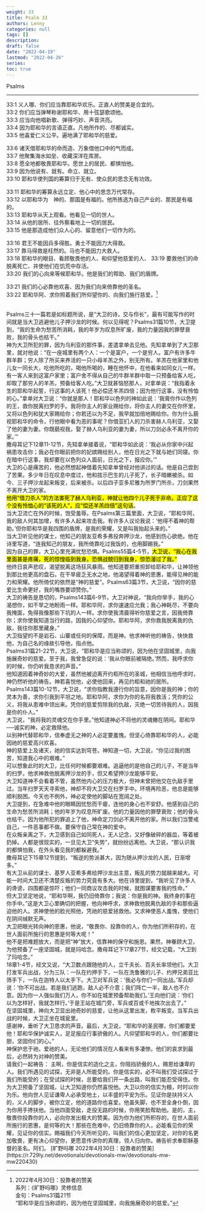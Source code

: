 ```yaml
---
weight: 33
title: Psalm 33
authors: Lenny
categories: null
tags: []
description: 
draft: false
date: "2022-04-19"
lastmod: "2022-04-26"
series: 
toc: true
---
```


Psalms
<!--more-->
----

33:1 义人哪、你们应当靠耶和华欢乐。正直人的赞美是合宜的。  
33:2 你们应当弹琴称谢耶和华、用十弦瑟歌颂他。  
33:3 应当向他唱新歌、弹得巧妙、声音洪亮。  
33:4 因为耶和华的言语正直。凡他所作的、尽都诚实。  
33:5 他喜爱仁义公平。遍地满了耶和华的慈爱。  

33:6 诸天借耶和华的命而造、万象借他口中的气而成。  
33:7 他聚集海水如垒、收藏深洋在库房。  
33:8 愿全地都敬畏耶和华。愿世上的居民、都惧怕他。  
33:9 因为他说有、就有。命立、就立。  
33:10 耶和华使列国的筹算归于无有、使众民的思念无有功效。  

33:11 耶和华的筹算永远立定、他心中的思念万代常存。  
33:12 以耶和华为　神的、那国是有福的。他所拣选为自己产业的、那民是有福的。  
33:13 耶和华从天上观看。他看见一切的世人。  
33:14 从他的居所、往外察看地上一切的居民。  
33:15 他是那造成他们众人心的、留意他们一切作为的。  

33:16 君王不能因兵多得胜。勇士不能因力大得救。  
33:17 靠马得救是枉然的。马也不能因力大救人。  
33:18 耶和华的眼目、看顾敬畏他的人、和仰望他慈爱的人、
33:19 要救他们的命脱离死亡、并使他们在饥荒中存活。  
33:20 我们的心向来等候耶和华。他是我们的帮助、我们的盾牌。  

33:21 我们的心必靠他欢喜、因为我们向来倚靠他的圣名。  
33:22 耶和华阿、求你照着我们所仰望你的、向我们施行慈爱。[^1]  

[^1]: 2022年4月30日：投靠者的赞美  
系列：《旷野吗哪》灵修信息  
金句：Psalms31篇21节  
“耶和华是应当称颂的，因为他在坚固城里，向我施展奇妙的慈爱。”
<br />  
Psalms三十一篇若是如标题所说，是“大卫的诗，交与伶长”，最有可能写作的时间就是当大卫逃避他儿子押沙龙的时候。何以见得呢？Psalms31篇10节，大卫提到，“我的生命为愁苦所消耗，我的年岁为叹息所旷废，我的力量因我的罪孽衰败，我的骨头也枯干。”
<br />  
神为大卫所犯的罪，因为乌利亚的那件事，差遣拿单去见他。先知拿单到了大卫那里，就对他说：“在一座城里有两个人：一个是富户，一个是穷人。富户有许多牛群羊群；穷人除了所买来养活的一只小母羊羔之外，别无所有。羊羔在他家里和他儿女一同长大，吃他所吃的，喝他所喝的，睡在他怀中，在他看来如同女儿一样。有一客人来到这富户家里；富户舍不得从自己的牛群羊群中取一只预备给客人吃，却取了那穷人的羊羔，预备给客人吃。”大卫就甚恼怒那人，对拿单说：“我指着永生的耶和华起誓，行这事的人该死！他必偿还羊羔四倍；因为他行这事，没有怜恤的心。”拿单对大卫说：“你就是那人！耶和华以色列的神如此说：‘我膏你作以色列的王，救你脱离扫罗的手。我将你主人的家业赐给你，将你主人的妻交在你怀里，又将以色列和犹大家赐给你；你若还以为不足，我早就加倍地赐给你。你为什么藐视耶和华的命令，行他眼中看为恶的事呢？你借亚扪人的刀杀害赫人乌利亚，又娶了他的妻为妻。你既藐视我，娶了赫人乌利亚的妻为妻，所以刀剑必永不离开你的家。’”
<br />  
撒母耳记下12章11-12节，先知拿单接着说，“耶和华如此说：‘我必从你家中兴起祸患攻击你；我必在你眼前把你的妃嫔赐给别人，他在日光之下就与她们同寝。你在暗中行这事，我却要在以色列众人面前，日光之下，报应你。’”
<br />  
大卫的心是痛苦的，他必然想起神借着先知拿单曾经对他讲过的话。他是自己尝到了苦果。多少年日在叹息中度过，他和拔示巴生的儿子死了，长子暗嫩被杀。如今、三子押沙龙起来叛变，后来被杀。以后四子亚多尼雅为所罗门所杀，刀剑果然不离开大卫的家。
<br />  
<mark>他用“借刀杀人”的方法害死了赫人乌利亚，神就让他四个儿子死于非命。正应了这个没有怜恤心的“该死的人”，应“偿还羊羔四倍”这句话</mark>。
<br />  
当大卫流亡在外的时候，饱受羞辱。在Psalms第三篇里面，大卫说，“耶和华阿，我的敌人何其加增，有许多人起来攻击我。有许多人议论我说：‘他得不着神的帮助。’但你耶和华是我四围的盾牌，是我的荣耀，又是叫我抬起头来的。”
<br />  
当大卫听见他的谋士，他知己的朋友亚希多弗投奔押沙龙，他感到伤心欲绝。他在诗里写道，“连我知己的朋友，我所倚靠吃过我饭的，也用脚踢我。”
<br />  
因为自己的罪，大卫心里充满忧愁恐惧。Psalms55篇4-5节，<mark>大卫说，“我心在我里面甚是疼痛，死的惊惶临到我身。恐惧战兢归到我身，惊恐漫过了我。”</mark>
<br />  
他终日哀声悲叹，渴望脱离这场狂风暴雨。他知道要把重担卸给耶和华，让神领他到那比他更高的盘石。在干旱疲乏无水之地，他渴望得着神的恩惠，能得见神的能力和荣耀。他所倚仗的依然是“神的慈爱”。Psalms63篇3节，大卫说，“因你的慈爱比生命更好，我的嘴唇要颂赞你。”
<br />  
大卫的祷告是恳切的，Psalms143篇6-9节，大卫对神说，“我向你举手，我的心渴想你，如干旱之地盼雨一样。耶和华阿，求你速速应允我；我心神耗尽，不要向我掩面，免得我像那些下坑的人一样。求你使我清晨得听你慈爱之言，因我倚靠你；求你使我知道当行的路，因我的心仰望你。耶和华阿，求你救我脱离我的仇敌，我往你那里藏身。”
<br />  
大卫指望的不是岩石、山寨或任何的保障，而是神。他求神听他的祷告，快快救他，为自己名的缘故引导他，指点他。
<br />  
Psalms31篇21-22节，大卫说，“耶和华是应当称颂的，因为他在坚固城里，向我施展奇妙的慈爱。至于我，我曾急促的说：‘我从你眼前被隔绝。’然而，我呼求你的时候，你仍听我恳求的声音。”
<br />  
他知道因着神奇妙的大爱，虽然他被迫离开约柜所在的圣城，他相信当他呼求时，神仍然听他的祷告。神若喜悦他，必使他回来，再见约柜和祂的居所。
<br />  
Psalms143篇10-12节，大卫说，“求你指教我遵行你的旨意，因你是我的神；你的灵本为善，求你引我到平坦之地。耶和华阿，求你为你的名将我救活；凭你的公义，将我从患难中领出来。凭你的慈爱剪除我的仇敌，灭绝一切苦待我的人，因我是你的仆人。”
<br />  
大卫说，“我将我的灵魂交在你手里。”他知道神必不将他的灵魂撇在阴间。耶和华──诚实的神，必定救赎他。
<br />  
以别神代替耶和华，信奉虚无之神的人必定要羞愧。但坚心倚靠耶和华的人，必能因祂的慈爱高兴欢喜。
<br />  
神的慈爱上及诸天，祂的信实达到穹苍。神知道一切，大卫说，“你见过我的困苦，知道我心中的艰难。”
<br />  
可以想象此时的大卫，比任何时候都要艰难。追逼他的是他自己的儿子，不是当年的扫罗。他求神救他脱离押沙龙的手，但又希望押沙龙能够平安。
<br />  
大卫知道神不会看着不管，虽然他内心的压力极大，但神未曾把他交在仇敌手里过。当年扫罗天天寻索他，神却不将大卫交在扫罗手中。环境再险恶，他总是能够顺利脱困。今天也不例外，神必定使他的脚站在宽阔之处。
<br />  
大卫提到，在急难中他的眼睛因忧愁而干瘪，连他的身心也不安舒。他感到自己的生命为愁苦所消耗；他的年岁为叹息所旷废。他的力量因他的罪孽衰败；他的骨头也枯干。因为他所犯的罪追上了他，神命定刀剑必不离开他的家。所以我们当警戒自己，一件恶事都不做。要保守自己常在神的爱中。
<br />  
在众叛亲离之下，大卫感到自己如同死人，无人记念，又好像破碎的器皿，等着被扔掉。人都是很现实的，一旦见大卫“失势”，就纷纷远离他。大卫说，“那认识我的都惧怕我，在外头看见我的都躲避我。”
<br />  
撒母耳记下15章12节提到，“叛逆的势派甚大，因为随从押沙龙的人民，日渐增多。”
<br />  
有大卫从前的谋士、基罗人亚希多弗给押沙龙出主意，叛乱的势力就越来越大。可能一时间大卫还不清楚反叛的势力究竟有多大。他在诗里提到，“我听见了许多人的谗谤，四围都是惊吓；他们一同商议攻击我的时候，就图谋要害我的性命。”
<br />  
但大卫坚定地说，“耶和华啊，我仍旧倚靠你；我说：你是我的神。我终身的事在你手中。”这是大卫心里确切的把握，他向神呼求，求神救他脱离仇敌的手和那些逼迫他的人。求神使他的脸光照他，凭祂的慈爱拯救他。又求神使恶人羞愧，使他们在阴间缄默无声。
<br />  
大卫把眼光转向神的恩惠，他说，“敬畏你、投靠你的人，你为他们所积存的，在世人面前所施行的恩惠是何等大呢！”
<br />  
他不是把难题放大，而是把“神”放大，信靠神的保守和施恩。果然，神眷顾大卫，为他预备了一座坚固城，就是玛哈念。撒母耳记下17章27节，经文记载，“大卫到了玛哈念。”
<br />  
18章1-4节，经文又说，“大卫数点跟随他的人，立千夫长、百夫长率领他们。大卫打发军兵出战，分为三队：一队在约押手下，一队在洗鲁雅的儿子、约押兄弟亚比筛手下，一队在迦特人以太手下。大卫对军兵说：‘我必与你们一同出战。’军兵却说：‘你不可出战。若是我们逃跑，敌人必不介意；我们阵亡一半，敌人也不介意。因为你一人强似我们万人，你不如在城里预备帮助我们。’王向他们说：‘你们以为怎样好，我就怎样行。’于是王站在城门旁，军兵或百或千地挨次出去了。”
<br />  
在坚固城里，神向大卫显出祂奇妙的慈爱，让他从这里出发，敉平叛变。当军兵出战的时候，大卫正坐在城瓮里。
<br />  
感谢神，垂听了大卫恳求的声音。最后，大卫说，“耶和华的圣民哪，你们都要爱他！耶和华保护诚实人，足足报应行事骄傲的人。凡仰望耶和华的人，你们都要壮胆，坚固你们的心。”  
<br />  
神保护忠于祂，爱祂的人，无论他们的情况在人看来有多凄惨。他们的哀求到最后，必然转为对神的赞美。
<br />  
请我们一起祷告：  
主啊，你是信实的造化之主，你阻挡骄傲的人，赐恩给谦卑的人。我们所遇见的试探，无非是人所能受的。你是信实的，必不叫我们受试探过于我们所能受的；在受试探的时候，总要给我们开一条出路，叫我们能忍受得住。你为大卫预备了坚固城，让大卫知道你仍然喜悦他。大卫以你的信实为粮，时时以你为乐。他向世人见证谦卑人必承受地土，以丰盛的平安为乐。见证你是扶持义人的，义人的脚步，被你立定，他的道路你也喜爱。他虽失脚，也不至全身仆倒，因为你用手搀扶他。当他四面受敌，走投无路的时候，你用笑脸帮助他。是的，主，敬畏你投靠你的人，必向你发出极大的赞美。因为你为他们所积存的，在世人面前所施行的恩惠，是何等的大！那些在危难中，仍旧倚靠你的人，必能看见你的荣耀，见证你的信实。赐福我们今天所听见的，叫我们的信心更加坚定，对你的名更加敬畏，更有决心仰望你，更愿意传讲你的真理，领人归向你。祷告祈求奉耶稣基督的圣名。阿们。 
[旷野吗哪 2022年4月30日：投靠者的赞美](https://r.729ly.net/devotionals/devotionals-mw/devotionals-mw-mw220430)
